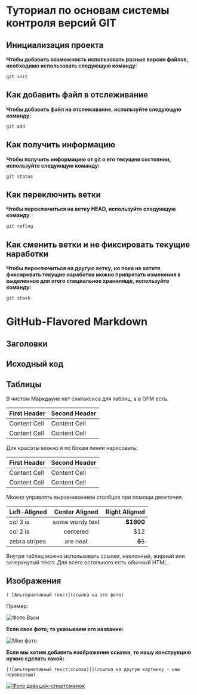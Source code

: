 # Туториал по основам системы контроля версий GIT

## Инициализация проекта

**Чтобы добавить возможность использовать разные версии файлов, необходимо использовать следующую команду:**

```fix
git init
```

## Как добавить файл в отслеживание

**Чтобы добавить файл на отслеживание, используйте следующую команду:**

```fix
git add
```

## Как получить информацию

**Чтобы получить информацию от git о его текущем состоянии, используйте следующую команду:**

```fix
git status
```

## Как переключить ветки

**Чтобы переключиться на ветку HEAD, используйте следующую команду:**

```fix
git reflog
```

## Как сменить ветки и не фиксировать текущие наработки

**Чтобы переключиться на другую ветку, но пока не хотите фиксировать текущие наработки можно припрятать изменения в выделенное для этого специальное хранилище, используйте команду:**

```fix
git stash
```


# GitHub-Flavored Markdown


## Заголовки




## Исходный код




## Таблицы

В чистом Маркдауне нет синтаксиса для таблиц, а в GFM
есть.

First Header | Second Header
------------- | -------------
Content Cell | Content Cell
Content Cell | Content Cell

Для красоты можно и по бокам линии нарисовать:

| First Header | Second Header |
| ------------- | ------------- |
| Content Cell | Content Cell |
| Content Cell | Content Cell |

Можно управлять выравниванием столбцов при помощи
двоеточия.

| Left-Aligned | Center Aligned | Right Aligned |
|:------------- |:---------------:| -------------:|
| col 3 is | some wordy text | **$1600** |
| col 2 is | centered | $12 |
| zebra stripes | are neat | ~~$1~~ |

Внутри таблиц можно использовать ссылки, наклонный,
жирный или зачеркнутый текст.
Для всего остального есть обычный HTML.


## Изображения

```
! [Альтернативный текст](ссылка на это фото)
```

Пример:

![Фото Васи](https://images.unsplash.com/photo-1461896836934-ffe607ba8211?ixlib=rb-4.0.3&ixid=M3wxMjA3fDB8MHxwaG90by1wYWdlfHx8fGVufDB8fHx8fA%3D%3D&auto=format&fit=crop&w=870&q=80)

**Если свое фото, то указываем его название:**

![Мое фото](photo)

**Если мы хотим добавить изображение ссылки, то нашу конструкцию нужно сделать такой:**

```
[![альтернативный текст(ссылка)]](ссылка на другую картинку - наш перевертыш)
```

[![Фото девушек-спортсменок](https://images.unsplash.com/photo-1541252260730-0412e8e2108e?ixlib=rb-4.0.3&ixid=M3wxMjA3fDB8MHxwaG90by1wYWdlfHx8fGVufDB8fHx8fA%3D%3D&auto=format&fit=crop&w=374&q=80)](https://plus.unsplash.com/premium_photo-1673458333820-279325f103b6?ixlib=rb-4.0.3&ixid=M3wxMjA3fDB8MHxwaG90by1wYWdlfHx8fGVufDB8fHx8fA%3D%3D&auto=format&fit=crop&w=870&q=80)